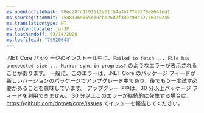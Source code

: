 ```yaml
---
ms.openlocfilehash: 98ec28fc1f91512a61f64a36f7749379e864fea1
ms.sourcegitcommit: 7588136e355e10cbc2582f389c90c127363c02a5
ms.translationtype: HT
ms.contentlocale: ja-JP
ms.lasthandoff: 03/14/2020
ms.locfileid: "76920643"
---
```


.NET Core パッケージのインストール中に、`Failed to fetch ... File has unexpected size ... Mirror sync in progress?` のようなエラーが表示されることがあります。 一般に、このエラーは、.NET Core のパッケージ フィードが新しいバージョンのパッケージでアップグレード中であり、後でもう一度試す必要があることを意味しています。 アップグレード中は、30 分以上パッケージ フィードを利用できません。 30 分以上このエラーが継続的に発生する場合は、<https://github.com/dotnet/core/issues> でイシューを報告してください。
